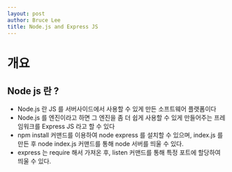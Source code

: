 ```yaml
---
layout: post
author: Bruce Lee
title: Node.js and Express JS
---
```


# 개요
## Node js 란 ?
- Node.js 란 JS 를 서버사이드에서 사용할 수 있게 만든 소프트웨어 플랫폼이다
- Node.js 를 엔진이라고 하면 그 엔진을 좀 더 쉽게 사용할 수 있게 만들어주는 프레임워크를 Express JS 라고 할 수 있다
- npm install 커맨드를 이용하여 node express 를 설치할 수 있으며, index.js 를 만든 후 node index.js 커맨드를 통해 node 서버를 띄울 수 있다.
- express 는 require 해서 가져온 후, listen 커맨드를 통해 특정 포트에 할당하여 띄울 수 있다.